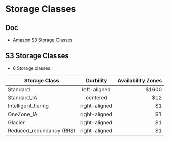 # Storage Classes

## Doc
* [Amazon S3 Storage Classes](https://aws.amazon.com/s3/storage-classes/)

## S3 Storage Classes
* 6 Storage classes :

| Storage Class            |      Durbility      |  Availability Zones |
|----------                |:-------------:|------:|
| Standard                 |  left-aligned | $1600 |
| Standard_IA              |    centered   |   $12 |
| Intelligent_tiering      | right-aligned |    $1 |
| OneZone_IA               | right-aligned |    $1 |    
| Glacier                  | right-aligned |    $1 |
| Reduced_redundancy (RRS) | right-aligned |    $1 |
